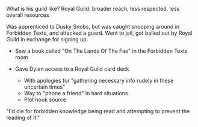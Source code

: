 What is his guild like? Royal Guild: broader reach, less respected, less overall resources

Was apprenticed to Dusky Snobs, but was caught snooping around in Forbidden Texts, and attacked a guard. Went to jail, got bailed out by Royal Guild in exchange for signing up.
- Saw a book called "On The Lands Of The Fae" in the Forbidden Texts room


- Gave Dylan access to a Royal Guild card deck
  - With apologies for "gathering necessary info rudely in these uncertain times"
  - Way to "phone a friend" in hard situations
  - Plot hook source

"I'd die for forbidden knowledge being read and attempting to prevent the reading of it."

